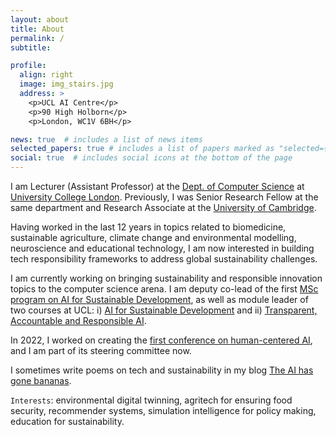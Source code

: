```yaml
---
layout: about
title: About
permalink: /
subtitle: 

profile:
  align: right
  image: img_stairs.jpg
  address: >
    <p>UCL AI Centre</p>
    <p>90 High Holborn</p>
    <p>London, WC1V 6BH</p>

news: true  # includes a list of news items
selected_papers: true # includes a list of papers marked as "selected={true}"
social: true  # includes social icons at the bottom of the page
---
```


I am Lecturer (Assistant Professor) at the [Dept. of Computer Science](https://www.ucl.ac.uk/computer-science/) at [University College London](https://www.ucl.ac.uk/). Previously, I was Senior Research Fellow at the same department and Research Associate at the [University of Cambridge](https://www.cst.cam.ac.uk/). 

Having worked in the last 12 years in topics related to biomedicine, sustainable agriculture, climate change and environmental modelling, neuroscience and educational technology, I am now interested in building tech responsibility frameworks to address global sustainability challenges.

I am currently working on bringing sustainability and responsible innovation topics to the computer science arena. I am deputy co-lead of the first [MSc program on AI for Sustainable Development](https://www.ucl.ac.uk/prospective-students/graduate/taught-degrees/artificial-intelligence-sustainable-development-msc), as well as module leader of two courses at UCL: i) [AI for Sustainable Development](https://www.ucl.ac.uk/module-catalogue/modules/ai-for-sustainable-development-COMP0173) and ii) [Transparent, Accountable and Responsible AI](https://www.ucl.ac.uk/module-catalogue/modules/accountable-transparent-and-responsible-artificial-intelligence-COMP0195).

In 2022, I worked on creating the [first conference on human-centered AI](https://www.hhai-conference.org/), and I am part of its steering committee now. 


I sometimes write poems on tech and sustainability in my blog [The AI has gone bananas](http://www.bananas.ai/). 

`Interests`: environmental digital twinning, agritech for ensuring food security, recommender systems, simulation intelligence for policy making, education for sustainability.
